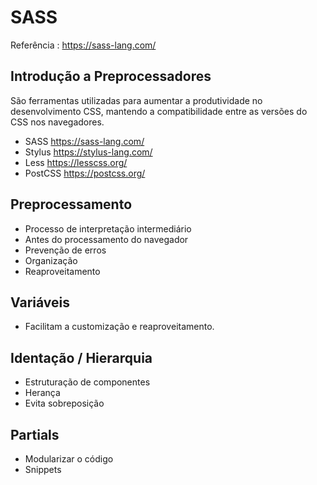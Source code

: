 # SASS
Referência : https://sass-lang.com/

## Introdução a Preprocessadores
São ferramentas utilizadas para aumentar a produtividade no desenvolvimento CSS, mantendo a compatibilidade entre as versões do CSS nos navegadores.

- SASS https://sass-lang.com/
- Stylus https://stylus-lang.com/
- Less https://lesscss.org/
- PostCSS https://postcss.org/

## Preprocessamento 
- Processo de interpretação intermediário
- Antes do processamento do navegador
- Prevenção de erros
- Organização 
- Reaproveitamento

## Variáveis
- Facilitam a customização e reaproveitamento.

## Identação / Hierarquia
- Estruturação de componentes
- Herança 
- Evita sobreposição

## Partials
- Modularizar o código
- Snippets